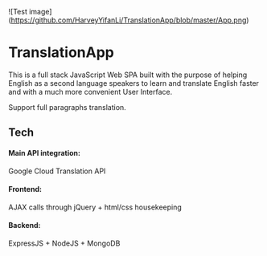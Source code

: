 ![Test image] (https://github.com/HarveyYifanLi/TranslationApp/blob/master/App.png)
# TranslationApp

This is a full stack JavaScript Web SPA built with the purpose of 
helping English as a second language speakers to learn and translate English
faster and with a much more convenient User Interface.

Support full paragraphs translation.

## Tech

#### Main API integration: 
Google Cloud Translation API 
#### Frontend: 
AJAX calls through jQuery + html/css housekeeping
#### Backend: 
ExpressJS + NodeJS + MongoDB

